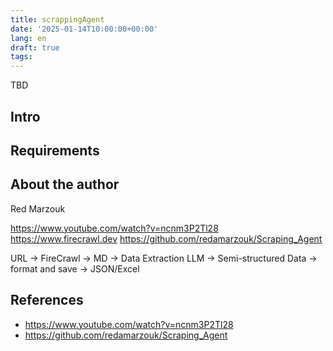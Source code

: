 ```yaml
---
title: scrappingAgent
date: '2025-01-14T10:00:00+00:00'
lang: en
draft: true
tags:
---
```


TBD

## Intro ##

## Requirements ##

## About the author ##

Red Marzouk

<https://www.youtube.com/watch?v=ncnm3P2Tl28>
<https://www.firecrawl.dev>
<https://github.com/redamarzouk/Scraping_Agent>

URL -> FireCrawl -> MD -> Data Extraction LLM -> Semi-structured Data -> format and save -> JSON/Excel

## References ##

* <https://www.youtube.com/watch?v=ncnm3P2Tl28>
* <https://github.com/redamarzouk/Scraping_Agent>
